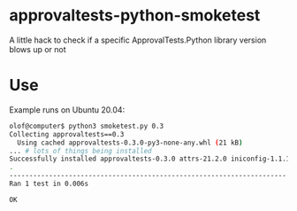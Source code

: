 # approvaltests-python-smoketest
A little hack to check if a specific ApprovalTests.Python library version blows up or not

# Use

Example runs on Ubuntu 20.04:

```bash
olof@computer$ python3 smoketest.py 0.3
Collecting approvaltests==0.3
  Using cached approvaltests-0.3.0-py3-none-any.whl (21 kB)
... # lots of things being installed
Successfully installed approvaltests-0.3.0 attrs-21.2.0 iniconfig-1.1.1 packaging-21.3 pluggy-1.0.0 py-1.11.0 pyparsing-3.0.6 pyperclip-1.5.27 pytest-6.2.5 toml-0.10.2
.
----------------------------------------------------------------------
Ran 1 test in 0.006s

OK
```
